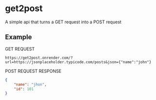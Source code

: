 # get2post
A simple api that turns a GET  request into a POST request

## Example

GET REQUEST
```
https://get2post.onrender.com/?url=https://jsonplaceholder.typicode.com/posts&json={"name":"john"}
```
POST REQUEST RESPONSE
```json
{
    "name": "jhon",
    "id": 101
}
```
